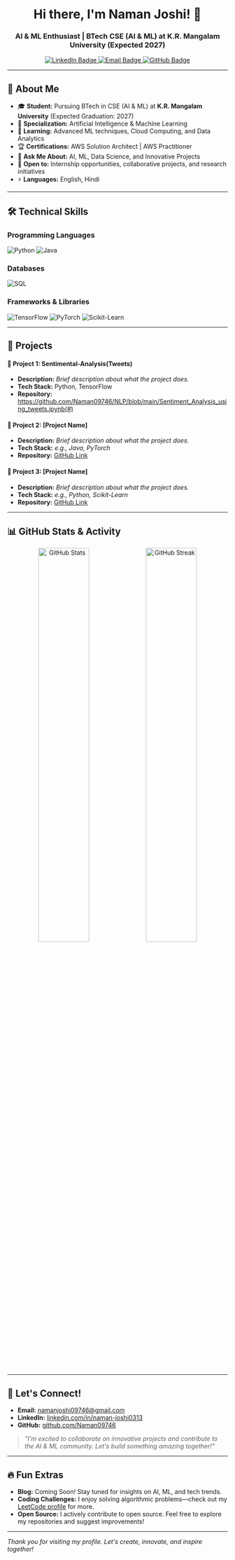 <h1 align="center">Hi there, I'm Naman Joshi! 👋</h1>
<h3 align="center">AI & ML Enthusiast | BTech CSE (AI & ML) at K.R. Mangalam University (Expected 2027)</h3>

<p align="center">
  <a href="https://www.linkedin.com/in/naman-joshi0313/">
    <img src="https://img.shields.io/badge/LinkedIn-Naman%20Joshi-blue?style=for-the-badge&logo=linkedin" alt="LinkedIn Badge" />
  </a>
  <a href="mailto:namanjoshi09746@gmail.com">
    <img src="https://img.shields.io/badge/Email-Contact%20Me-red?style=for-the-badge&logo=gmail" alt="Email Badge" />
  </a>
  <a href="https://github.com/Naman09746">
    <img src="https://img.shields.io/badge/GitHub-Naman09746-black?style=for-the-badge&logo=github" alt="GitHub Badge" />
  </a>
</p>

---

## 🚀 About Me
- 🎓 **Student:** Pursuing BTech in CSE (AI & ML) at **K.R. Mangalam University** (Expected Graduation: 2027)
- 🎯 **Specialization:** Artificial Intelligence & Machine Learning
- 🌱 **Learning:** Advanced ML techniques, Cloud Computing, and Data Analytics
- 🏆 **Certifications:** AWS Solution Architect | AWS Practitioner
- 💬 **Ask Me About:** AI, ML, Data Science, and Innovative Projects
- 🤝 **Open to:** Internship opportunities, collaborative projects, and research initiatives
- ⚡ **Languages:** English, Hindi

---

## 🛠️ Technical Skills

### Programming Languages
<p>
  <img src="https://img.shields.io/badge/Python-3776AB?style=for-the-badge&logo=python&logoColor=white" alt="Python" />
  <img src="https://img.shields.io/badge/Java-007396?style=for-the-badge&logo=java&logoColor=white" alt="Java" />
</p>

### Databases
<p>
  <img src="https://img.shields.io/badge/SQL-4479A1?style=for-the-badge&logo=mysql&logoColor=white" alt="SQL" />
</p>

### Frameworks & Libraries
<p>
  <img src="https://img.shields.io/badge/TensorFlow-FF6F00?style=for-the-badge&logo=tensorflow&logoColor=white" alt="TensorFlow" />
  <img src="https://img.shields.io/badge/PyTorch-EE4C2C?style=for-the-badge&logo=pytorch&logoColor=white" alt="PyTorch" />
  <img src="https://img.shields.io/badge/Scikit--Learn-F7931E?style=for-the-badge&logo=scikit-learn&logoColor=white" alt="Scikit-Learn" />
</p>

---

## 📂 Projects
<!-- Update with your real projects or add new ones as you complete them -->
#### 🔹 **Project 1: Sentimental-Analysis(Tweets)**
- **Description:** _Brief description about what the project does._
- **Tech Stack:** Python, TensorFlow
- **Repository:** https://github.com/Naman09746/NLP/blob/main/Sentiment_Analysis_using_tweets.ipynb(#)

#### 🔹 **Project 2: [Project Name]**
- **Description:** _Brief description about what the project does._
- **Tech Stack:** _e.g., Java, PyTorch_
- **Repository:** [GitHub Link](#)

#### 🔹 **Project 3: [Project Name]**
- **Description:** _Brief description about what the project does._
- **Tech Stack:** _e.g., Python, Scikit-Learn_
- **Repository:** [GitHub Link](#)

---

## 📊 GitHub Stats & Activity
<p align="center">
  <img width="48%" src="https://github-readme-stats.vercel.app/api?username=Naman09746&show_icons=true&theme=tokyonight" alt="GitHub Stats" />
  <img width="48%" src="https://github-readme-streak-stats.herokuapp.com/?user=Naman09746&theme=tokyonight" alt="GitHub Streak" />
</p>

---

## 🤝 Let's Connect!
- **Email:** [namanjoshi09746@gmail.com](mailto:namanjoshi09746@gmail.com)
- **LinkedIn:** [linkedin.com/in/naman-joshi0313](https://www.linkedin.com/in/naman-joshi0313/)
- **GitHub:** [github.com/Naman09746](https://github.com/Naman09746)

> *"I'm excited to collaborate on innovative projects and contribute to the AI & ML community. Let's build something amazing together!"*

---

## 🔥 Fun Extras
- **Blog:** Coming Soon! Stay tuned for insights on AI, ML, and tech trends.
- **Coding Challenges:** I enjoy solving algorithmic problems—check out my [LeetCode profile](https://leetcode.com/u/namanjoshi09746/) for more.
- **Open Source:** I actively contribute to open source. Feel free to explore my repositories and suggest improvements!

---

*Thank you for visiting my profile. Let's create, innovate, and inspire together!*  
